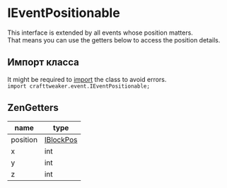 # IEventPositionable

This interface is extended by all events whose position matters.  
That means you can use the getters below to access the position details.


## Импорт класса
It might be required to [import](/AdvancedFunctions/Import/) the class to avoid errors.  
`import crafttweaker.event.IEventPositionable;`


## ZenGetters

| name     | type                                   |
| -------- | -------------------------------------- |
| position | [IBlockPos](/Vanilla/World/IBlockPos/) |
| x        | int                                    |
| y        | int                                    |
| z        | int                                    |